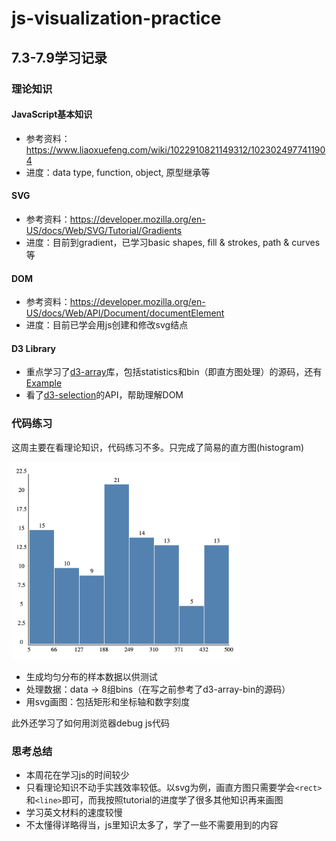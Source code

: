 # js-visualization-practice

## 7.3-7.9学习记录

### 理论知识

#### JavaScript基本知识

- 参考资料：https://www.liaoxuefeng.com/wiki/1022910821149312/1023024977411904
- 进度：data type, function, object, 原型继承等

#### SVG

- 参考资料：https://developer.mozilla.org/en-US/docs/Web/SVG/Tutorial/Gradients
- 进度：目前到gradient，已学习basic shapes, fill & strokes, path & curves等

#### DOM

- 参考资料：https://developer.mozilla.org/en-US/docs/Web/API/Document/documentElement
- 进度：目前已学会用js创建和修改svg结点

#### D3 Library

- 重点学习了[d3-array](https://github.com/d3/d3-array/tree/v3.2.0)库，包括statistics和bin（即直方图处理）的源码，还有[Example](https://observablehq.com/@d3/d3-bin)
- 看了[d3-selection](https://github.com/d3/d3-selection/tree/v3.0.0)的API，帮助理解DOM



### 代码练习

这周主要在看理论知识，代码练习不多。只完成了简易的直方图(histogram)

<img src="histogram/histogram.png" alt="histogram" style="zoom:40%;" />

- 生成均匀分布的样本数据以供测试
- 处理数据：data -> 8组bins（在写之前参考了d3-array-bin的源码）
- 用svg画图：包括矩形和坐标轴和数字刻度



此外还学习了如何用浏览器debug js代码



### 思考总结

- 本周花在学习js的时间较少
- 只看理论知识不动手实践效率较低。以svg为例，画直方图只需要学会`<rect>`和`<line>`即可，而我按照tutorial的进度学了很多其他知识再来画图
- 学习英文材料的速度较慢
- 不太懂得详略得当，js里知识太多了，学了一些不需要用到的内容
